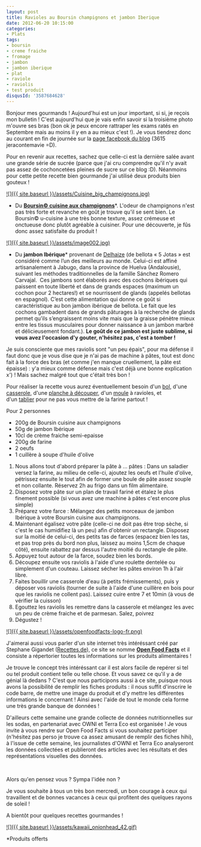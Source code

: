 ```yaml
---
layout: post
title: Ravioles au Boursin champignons et jambon Iberique
date: 2012-06-20 10:15:00
categories: 
- Plats
tags: 
- boursin
- creme fraiche
- fromage
- jambon
- jambon iberique
- plat
- raviole
- raviolis
- test produit
disqusId: '3587684628'
---
```


Bonjour mes gourmands ! Aujourd'hui est un jour important, si si, je reçois mon bulletin ! C'est aujourd'hui que je vais enfin savoir si la troisième photo m'ouvre ses bras (bon ok je peux encore rattraper les exams ratés en Septembre mais au moins il y en a au mieux c'est !). Je vous tiendrez donc au courant en fin de journée sur la [page facebook du blog](https://www.facebook.com/pages/CroKMou/148093255259077) (3615 jeracontemavie =D).

Pour en revenir aux recettes, sachez que celle-ci est la dernière salée avant une grande série de sucrée (parce que j'ai cru comprendre qu'il n'y avait pas assez de cochoncetées pleines de sucre sur ce blog :D). Néanmoins pour cette petite recette bien gourmande j'ai utilisé deux produits bien gouteux !

[![]({{ site.baseurl }}/assets/Cuisine_big_champignons.jpg)](http://www.boursin.be/fr/produits/boursin_cuisine_champignons.cfm)



*   Du **[Boursin© cuisine aux champignons](http://www.boursin.be/fr/produits/boursin_cuisine_champignons.cfm)***. L'odeur de champignons n'est pas très forte et revanche en goût je trouve qu'il se sent bien. Le Boursin© u-cuisine à une très bonne texture, assez crémeuse et onctueuse donc plutôt agréable à cuisiner. Pour une découverte, je fûs donc assez satisfaite du produit !

[![]({{ site.baseurl }}/assets/image002.jpg)](http://fr.delhaize.be/)

*   Du **jambon Ibérique*** provenant de [Delhaize](http://fr.delhaize.be/) (de bellota « 5 Jotas » est considéré comme l’un des meilleurs au monde. Celui-ci est affiné artisanalement à Jabugo, dans la province de Huelva (Andalousie), suivant les méthodes traditionnelles de la famille Sánchez Romero Carvajal.  Ces jambons sont élaborés avec des cochons ibériques qui paissent en toute liberté et dans de grands espaces (maximum un cochon pour 2 hectares!) et se nourrissent de glands (appelés bellotas en espagnol). C’est cette alimentation qui donne ce goût si caractéristique au bon jambon ibérique de bellota. Le fait que les cochons gambadent dans de grands pâturages à la recherche de glands permet qu’ils s’engraissent moins vite mais que la graisse pénètre mieux entre les tissus musculaires pour donner naissance à un jambon marbré et délicieusement fondant.). **Le goût de ce jambon est juste sublime, si vous avez l'occasion d'y gouter, n'hésitez pas, c'est a tomber !**



Je suis consciente que mes raviolis sont "un peu épais", pour ma défense il faut donc que je vous dise que je n'ai pas de machine à pâtes, tout est donc fait à la force des bras (et comme j'en manque cruellement, la pâte est épaisse) : y'a mieux comme défense mais c'est déjà une bonne explication x') ! Mais sachez malgré tout que c'était très bon !

Pour réaliser la recette vous aurez éventuellement besoin d'un [bol](http://www.rueducommerce.fr/m/pl/malid:4769881), d'une [casserole](http://www.rueducommerce.fr/m/pl/malid:115), d'une [planche à découper](http://www.blogger.com/%22http://www.rueducommerce.fr/m/pl/malid:4820408%20%22), d'un [moule](http://www.rueducommerce.fr/m/pl/malid:5325292) à ravioles, et d'un [tablier](http://www.rueducommerce.fr/m/pl/malid:261) pour ne pas vous mettre de la farine partout !



Pour 2 personnes

- 200g de Boursin cuisine aux champignons  
- 50g de jambon Ibérique  
- 10cl de crème fraiche semi-epaisse  
- 200g de farine  
- 2 oeufs  
- 1 cuillère à soupe d'huile d'olive

1) Nous allons tout d'abord préparer la pâte à ... pâtes : Dans un saladier versez la farine, au milieu de celle-ci, ajoutez les oeufs et l'huile d'olive, pétrissez ensuite le tout afin de former une boule de pâte assez souple et non collante. Réservez 2h au frigo dans un film alimentaire.  
2) Disposez votre pâte sur un plan de travail fariné et étalez le plus finement possible (si vous avez une machine à pâtes c'est encore plus simple)  
3) Préparez votre farce : Mélangez des petits morceaux de jambon Ibérique à votre Boursin cuisine aux champignons.  
4) Maintenant égalisez votre pâte (celle-ci ne doit pas être trop sèche, si c'est le cas humidifiez là un peu) afin d'obtenir un rectangle. Disposez sur la moitié de celui-ci, des petits tas de farces (espacez bien les tas, et pas trop près du bord non plus, laissez au moins 1,5cm de chaque côté), ensuite rabattez par dessus l'autre moitié du rectangle de pâte.  
5) Appuyez tout autour de la farce, soudez bien les bords.  
6) Découpez ensuite vos raviolis à l'aide d'une roulette dentelée ou simplement d'un couteau. Laissez sécher les pâtes environ 1h à l'air libre.  
7) Faites bouillir une casserole d'eau (à petits frémissements), puis y déposer vos raviolis (tourner de suite à l'aide d'une cuillère en bois pour que les raviolis ne collent pas). Laissez cuire entre 7 et 10min (à vous de vérifier la cuisson)  
8) Egouttez les raviolis les remettre dans la casserole et mélangez les avec un peu de crème fraiche et de parmesan. Salez, poivrez  
9) Dégustez !



[![]({{ site.baseurl }}/assets/openfoodfacts-logo-fr.png)](http://2.bp.blogspot.com/-eJrZeW05QfY/T-GXCdo5eBI/AAAAAAAACpk/6Pr3QdySywk/s1600/openfoodfacts-logo-fr.png)

J'aimerai aussi vous parler d'un site internet très intéréssant créé par Stephane Gigandet ([Recettes.de](http://recettes.de/)), ce site se nomme **[Open Food Facts](http://fr.openfoodfacts.org/)** et il consiste a répertorier toutes les informations sur les produits alimentaires !

Je trouve le concept très intéréssant car il est alors facile de repérer si tel ou tel produit contient telle ou telle chose. Et vous savez ce qu'il y a de génial là dedans ? C'est que nous participons aussi à ce site, puisque nous avons la possibilité de remplir les fiches produits : il nous suffit d'inscrire le code barre, de mettre une image du produit et d'y mettre les différentes informations le concernant ! Ainsi avec l'aide de tout le monde cela forme une très grande banque de données !

D'ailleurs cette semaine une grande collecte de données nutritionnelles sur les sodas, en partenariat avec OWNI et Terra Eco est organisée ! Je vous invite à vous rendre sur Open Food Facts si vous souhaitez participer (n'hésitez pas perso je trouve ca assez amusant de remplir des fiches hihi), à l'issue de cette semaine, les journalistes d'OWNI et Terra Eco analyseront les données collectées et publieront des articles avec les résultats et des représentations visuelles des données.

 

Alors qu'en pensez vous ? Sympa l'idée non ?

Je vous souhaite à tous un très bon mercredi, un bon courage à ceux qui travaillent et de bonnes vacances à ceux qui profitent des quelques rayons de soleil !

A bientôt pour quelques recettes gourmandes !

[![]({{ site.baseurl }}/assets/kawaii_onionhead_42.gif)](http://4.bp.blogspot.com/-f-qb7LbUkkA/T-GUBYi3v6I/AAAAAAAACpY/kdNOf5Tfvxs/s1600/kawaii_onionhead_42.gif)

*Produits offerts